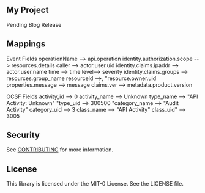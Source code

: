 ## My Project

Pending Blog Release

## Mappings

Event Fields
operationName --> api.operation
identity.authorization.scope --> resources.details
caller --> actor.user.uid
identity.claims.ipaddr --> actor.user.name
time --> time
level--> severity
identity.claims.groups --> resources.group_name
resourceId -->, "resource.owner.uid
properties.message --> message
claims.ver --> metadata.product.version
            
OCSF Fields
activity_id --> 0
activity_name --> Unknown
type_name --> "API Activity: Unknown"
"type_uid --> 300500
"category_name --> "Audit Activity"
category_uid --> 3
class_name --> "API Activity"
class_uid" --> 3005

## Security

See [CONTRIBUTING](CONTRIBUTING.md#security-issue-notifications) for more information.

## License

This library is licensed under the MIT-0 License. See the LICENSE file.

